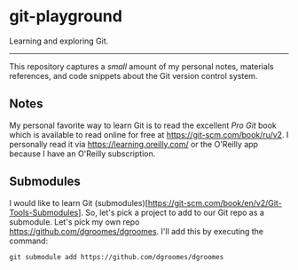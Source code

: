 # git-playground

Learning and exploring Git.

---

This repository captures a _small_ amount of my personal notes, materials references, and code snippets about the Git
version control system.

## Notes

My personal favorite way to learn Git is to read the excellent _Pro Git_ book which is available to read online for free
at <https://git-scm.com/book/ru/v2>. I personally read it via <https://learning.oreilly.com/> or the O'Reilly app
because I have an O'Reilly subscription. 

## Submodules

I would like to learn Git (submodules)[https://git-scm.com/book/en/v2/Git-Tools-Submodules]. So, let's pick a project to
add to our Git repo as a submodule. Let's pick my own repo <https://github.com/dgroomes/dgroomes>. I'll add this by
executing the command:

```
git submodule add https://github.com/dgroomes/dgroomes
``` 
